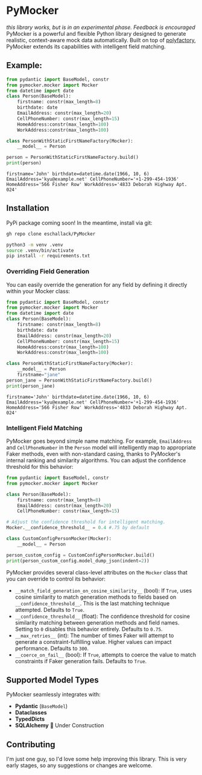 # PyMocker
*this library works, but is in an experimental phase. Feedback is encouraged*
PyMocker is a powerful and flexible Python library designed to generate realistic, context-aware mock data automatically. Built on top of [polyfactory](https://github.com/litestar-org/polyfactory), PyMocker extends its capabilities with intelligent field matching.

## Example:

```python
from pydantic import BaseModel, constr
from pymocker.mocker import Mocker
from datetime import date
class Person(BaseModel):
    firstname: constr(max_length=8)
    birthdate: date
    EmailAddress: constr(max_length=20)
    CellPhoneNumber: constr(max_length=15)
    HomeAddress:constr(max_length=100)
    WorkAddress:constr(max_length=100)

class PersonWithStaticFirstNameFactory(Mocker):
    __model__ = Person

person = PersonWithStaticFirstNameFactory.build()
print(person)

```
```shell
firstname='John' birthdate=datetime.date(1966, 10, 6) EmailAddress='kyu@example.net' CellPhoneNumber='+1-299-454-1936' HomeAddress='566 Fisher Row' WorkAddress='4833 Deborah Highway Apt. 024'
```

## Installation

PyPi package coming soon! In the meantime, install via git:
```bash
gh repo clone eschallack/PyMocker
```
```bash
python3 -m venv .venv
source .venv/bin/activate
pip install -r requirements.txt
```
### Overriding Field Generation

You can easily override the generation for any field by defining it directly within your Mocker class:

```python
from pydantic import BaseModel, constr
from pymocker.mocker import Mocker
from datetime import date
class Person(BaseModel):
    firstname: constr(max_length=8)
    birthdate: date
    EmailAddress: constr(max_length=20)
    CellPhoneNumber: constr(max_length=15)
    HomeAddress:constr(max_length=100)
    WorkAddress:constr(max_length=100)

class PersonWithStaticFirstNameFactory(Mocker):
    __model__ = Person
    firstname="jane"
person_jane = PersonWithStaticFirstNameFactory.build()
print(person_jane)

```
```shell
firstname='John' birthdate=datetime.date(1966, 10, 6) EmailAddress='kyu@example.net' CellPhoneNumber='+1-299-454-1936' HomeAddress='566 Fisher Row' WorkAddress='4833 Deborah Highway Apt. 024'
```

### Intelligent Field Matching

PyMocker goes beyond simple name matching. For example, `EmailAddress` and `CellPhoneNumber` in the `Person` model will intelligently map to appropriate Faker methods, even with non-standard casing, thanks to PyMocker's internal ranking and similarity algorithms. You can adjust the confidence threshold for this behavior:

```python
from pydantic import BaseModel, constr
from pymocker.mocker import Mocker

class Person(BaseModel):
    firstname: constr(max_length=8)
    EmailAddress: constr(max_length=20)
    CellPhoneNumber: constr(max_length=15)

# Adjust the confidence threshold for intelligent matching.
Mocker.__confidence_threshold__ = 0.4 #.75 by default

class CustomConfigPersonMocker(Mocker):
    __model__ = Person

person_custom_config = CustomConfigPersonMocker.build()
print(person_custom_config.model_dump_json(indent=2))
```

PyMocker provides several class-level attributes on the `Mocker` class that you can override to control its behavior:

*   `__match_field_generation_on_cosine_similarity__` (bool): If `True`, uses cosine similarity to match generation methods to fields based on `__confidence_threshold__`. This is the last matching technique attempted. Defaults to `True`.
*   `__confidence_threshold__` (float): The confidence threshold for cosine similarity matching between generation methods and field names. Setting to `0` disables this behavior entirely. Defaults to `0.75`.
*   `__max_retries__` (int): The number of times Faker will attempt to generate a constraint-fulfilling value. Higher values can impact performance. Defaults to `300`.
*   `__coerce_on_fail__` (bool): If `True`, attempts to coerce the value to match constraints if Faker generation fails. Defaults to `True`.

## Supported Model Types

PyMocker seamlessly integrates with:

*   **Pydantic** (`BaseModel`)
*   **Dataclasses**
*   **TypedDicts**
*   **SQLAlchemy** 🚧 Under Construction

## Contributing

I'm just one guy, so I'd love some help improving this library. This is very early stages, so any suggestions or changes are welcome.
